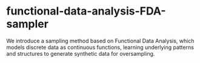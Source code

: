 # functional-data-analysis-FDA-sampler
We introduce a sampling method based on Functional Data Analysis, which models discrete data as continuous functions, learning underlying patterns and structures to generate synthetic data for oversampling.
